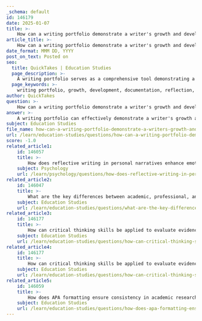```yaml
---
_schema: default
id: 146179
date: 2025-01-07
title: >-
    How can a writing portfolio demonstrate a writer's growth and development?
article_title: >-
    How can a writing portfolio demonstrate a writer's growth and development?
date_format: MMM DD, YYYY
post_on_text: Posted on
seo:
  title: QuickTakes | Education Studies
  page_description: >-
    A writing portfolio serves as a comprehensive tool demonstrating a writer's growth through documentation of progress, self-reflection, feedback incorporation, skill development, and effective engagement with texts.
  page_keywords: >-
    writing portfolio, growth, development, documentation, reflection, self-assessment, feedback incorporation, skill development, real-world skills, engagement with texts, presentation of work
author: QuickTakes
question: >-
    How can a writing portfolio demonstrate a writer's growth and development?
answer: >-
    A writing portfolio can effectively demonstrate a writer's growth and development in several key ways:\n\n1. **Documentation of Progress**: A portfolio serves as a comprehensive record of a writer's work over time. By including various pieces, such as drafts, final versions, and revisions, it showcases the evolution of their writing skills. This documentation allows both the writer and their audience to see how their style, voice, and technical abilities have improved.\n\n2. **Reflection and Self-Assessment**: Portfolios often include reflective components where writers analyze their own work. This self-assessment encourages critical thinking about their writing processes, strengths, and areas for improvement. Tools like SWOT analysis (Strengths, Weaknesses, Opportunities, Threats) can help writers gain insights into their capabilities and identify specific areas for growth.\n\n3. **Feedback Incorporation**: A key aspect of growth in writing is the ability to incorporate feedback. Portfolios can include examples of how writers have responded to critiques from peers or instructors, demonstrating their willingness to learn and adapt. This feedback loop is essential for continuous improvement and can highlight the writer's development over time.\n\n4. **Skill Development**: As writers engage with different genres and formats, their portfolios can reflect the diverse skills they have acquired. For instance, a portfolio might include persuasive essays, narrative pieces, and expository writing, showcasing versatility and the ability to adapt to various writing conventions and audience needs.\n\n5. **Real-World Skills**: The process of creating and maintaining a portfolio helps writers develop essential skills beyond writing itself, such as decision-making, communication, and technical competency. These skills are crucial for personal and professional growth, making the portfolio a valuable tool for self-awareness and reflection.\n\n6. **Engagement with Texts**: Portfolios can also include analyses of texts that have influenced the writer's development. This engagement with literature not only enriches the portfolio but also demonstrates the writer's ability to critically read and think about texts, which is a vital component of effective writing.\n\n7. **Presentation of Work**: Finally, a portfolio can be presented in various formats, including digital platforms, which allows for broader dissemination of the writer's work. This aspect not only showcases their writing but also their ability to engage with an audience, facilitating immediate feedback and discussion.\n\nIn summary, a writing portfolio is a multifaceted tool that not only documents a writer's journey but also fosters self-reflection, skill development, and engagement with feedback, all of which are crucial for demonstrating growth and development in writing.
subject: Education Studies
file_name: how-can-a-writing-portfolio-demonstrate-a-writers-growth-and-development.md
url: /learn/education-studies/questions/how-can-a-writing-portfolio-demonstrate-a-writers-growth-and-development
score: -1.0
related_article1:
    id: 146057
    title: >-
        How does reflective writing in personal narratives enhance emotional engagement?
    subject: Psychology
    url: /learn/psychology/questions/how-does-reflective-writing-in-personal-narratives-enhance-emotional-engagement
related_article2:
    id: 146047
    title: >-
        What are the key differences between academic, professional, and public communication writing registers?
    subject: Education Studies
    url: /learn/education-studies/questions/what-are-the-key-differences-between-academic-professional-and-public-communication-writing-registers
related_article3:
    id: 146177
    title: >-
        How can critical thinking skills be applied to evaluate evidence in writing?
    subject: Education Studies
    url: /learn/education-studies/questions/how-can-critical-thinking-skills-be-applied-to-evaluate-evidence-in-writing
related_article4:
    id: 146177
    title: >-
        How can critical thinking skills be applied to evaluate evidence in writing?
    subject: Education Studies
    url: /learn/education-studies/questions/how-can-critical-thinking-skills-be-applied-to-evaluate-evidence-in-writing
related_article5:
    id: 146059
    title: >-
        How does APA formatting ensure consistency in academic research papers?
    subject: Education Studies
    url: /learn/education-studies/questions/how-does-apa-formatting-ensure-consistency-in-academic-research-papers
---
```


&nbsp;